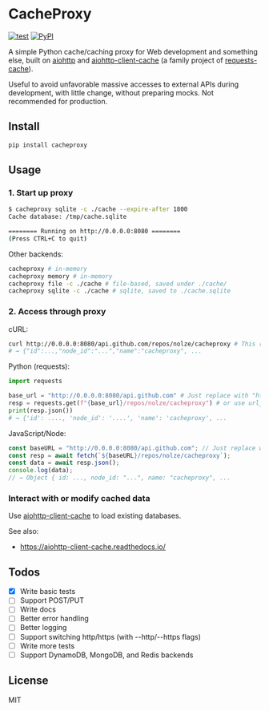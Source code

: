 # CacheProxy

[![test](https://github.com/nolze/cacheproxy/actions/workflows/test.yaml/badge.svg)](https://github.com/nolze/cacheproxy/actions/workflows/test.yaml)
[![PyPI](https://img.shields.io/pypi/v/cacheproxy)](https://pypi.org/project/cacheproxy/)

A simple Python cache/caching proxy for Web development and something else, built on [aiohttp](https://github.com/aio-libs/aiohttp) and [aiohttp-client-cache](https://github.com/requests-cache/aiohttp-client-cache) (a family project of [requests-cache](https://github.com/requests-cache/requests-cache)).

Useful to avoid unfavorable massive accesses to external APIs during development, with little change, without preparing mocks. Not recommended for production.

## Install

```bash
pip install cacheproxy
```

## Usage

### 1. Start up proxy

```bash
$ cacheproxy sqlite -c ./cache --expire-after 1800
Cache database: /tmp/cache.sqlite

======== Running on http://0.0.0.0:8080 ========
(Press CTRL+C to quit)
```

Other backends:

```bash
cacheproxy # in-memory
cacheproxy memory # in-memory
cacheproxy file -c ./cache # file-based, saved under ./cache/
cacheproxy sqlite -c ./cache # sqlite, saved to ./cache.sqlite
```

### 2. Access through proxy

cURL:

```bash
curl http://0.0.0.0:8080/api.github.com/repos/nolze/cacheproxy # This request is cached until the expiration time
# → {"id":...,"node_id":"...","name":"cacheproxy", ...
```

Python (requests):

```python
import requests

base_url = "http://0.0.0.0:8080/api.github.com" # Just replace with "https://api.github.com" on production
resp = requests.get(f"{base_url}/repos/nolze/cacheproxy") # or use urljoin()
print(resp.json())
# → {'id': ...., 'node_id': '....', 'name': 'cacheproxy', ...
```

JavaScript/Node:

```javascript
const baseURL = "http://0.0.0.0:8080/api.github.com"; // Just replace with "https://api.github.com" on production
const resp = await fetch(`${baseURL}/repos/nolze/cacheproxy`);
const data = await resp.json();
console.log(data);
// → Object { id: ..., node_id: "...", name: "cacheproxy", ...
```

### Interact with or modify cached data

Use [aiohttp-client-cache](https://github.com/requests-cache/aiohttp-client-cache) to load existing databases.

See also:

- <https://aiohttp-client-cache.readthedocs.io/>

## Todos

- [x] Write basic tests
- [ ] Support POST/PUT
- [ ] Write docs
- [ ] Better error handling
- [ ] Better logging
- [ ] Support switching http/https (with --http/--https flags)
- [ ] Write more tests
- [ ] Support DynamoDB, MongoDB, and Redis backends

## License

MIT
